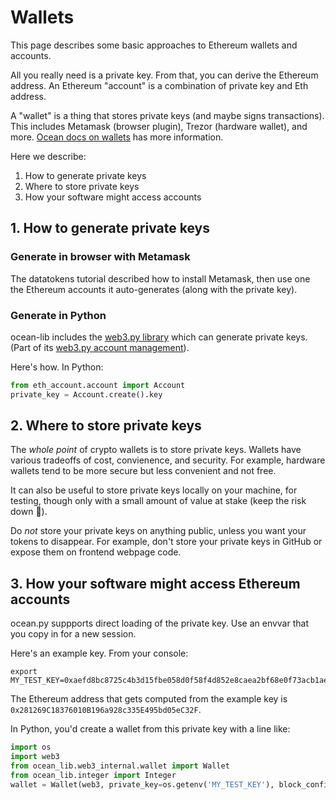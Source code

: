 <!--
Copyright 2021 Ocean Protocol Foundation
SPDX-License-Identifier: Apache-2.0
-->

# Wallets

This page describes some basic approaches to Ethereum wallets and accounts.

All you really need is a private key. From that, you can derive the Ethereum address. An Ethereum "account" is a combination of private key and Eth address.

A "wallet" is a thing that stores private keys (and maybe signs transactions). This includes Metamask (browser plugin), Trezor (hardware wallet), and more. [Ocean docs on wallets](https://docs.oceanprotocol.com/tutorials/wallets/) has more information.

Here we describe:

1.  How to generate private keys
2.  Where to store private keys
3.  How your software might access accounts

## 1. How to generate private keys

### Generate in browser with Metamask

The datatokens tutorial described how to install Metamask, then use one the Ethereum accounts it auto-generates (along with the private key).

### Generate in Python

ocean-lib includes the [web3.py library](https://web3py.readthedocs.io/en/stable/) which can generate private keys. (Part of its [web3.py account management](https://web3py.readthedocs.io/en/stable/web3.eth.html#web3.eth.Eth.accounts)).

Here's how. In Python:

```python
from eth_account.account import Account
private_key = Account.create().key
```

## 2. Where to store private keys

The _whole point_ of crypto wallets is to store private keys. Wallets have various tradeoffs of cost, convienence, and security. For example, hardware wallets tend to be more secure but less convenient and not free.

It can also be useful to store private keys locally on your machine, for testing, though only with a small amount of value at stake (keep the risk down 🐙).

Do _not_ store your private keys on anything public, unless you want your tokens to disappear. For example, don't store your private keys in GitHub or expose them on frontend webpage code.

## 3. How your software might access Ethereum accounts

ocean.py suppports direct loading of the private key. Use an envvar that you copy in for a new session.

Here's an example key. From your console:

```console
export MY_TEST_KEY=0xaefd8bc8725c4b3d15fbe058d0f58f4d852e8caea2bf68e0f73acb1aeec19baa
```

The Ethereum address that gets computed from the example key is `0x281269C18376010B196a928c335E495bd05eC32F`.

In Python, you'd create a wallet from this private key with a line like:

```python
import os
import web3
from ocean_lib.web3_internal.wallet import Wallet
from ocean_lib.integer import Integer
wallet = Wallet(web3, private_key=os.getenv('MY_TEST_KEY'), block_confirmations=Integer(1))
```
